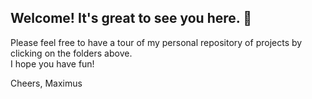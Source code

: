 ## Welcome! It's great to see you here.  👋
Please feel free to have a tour of my personal repository of projects by clicking on the folders above.  
I hope you have fun!  
  
Cheers, Maximus

